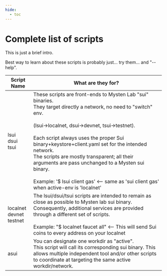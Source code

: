 ```yaml
---
hide:
  - toc
---
```

# Complete list of scripts

This is just a brief intro.

Best way to learn about these scripts is probably just... try them... and "--help".


| Script Name                       | What are they for?                                                                                                                                                                                                                                                                                                                                                                                                                                                                               |
| --------------------------------- | ------------------------------------------------------------------------------------------------------------------------------------------------------------------------------------------------------------------------------------------------------------------------------------------------------------------------------------------------------------------------------------------------------------------------------------------------------------------------------------------------ |
| lsui<br>dsui<br>tsui<br>          | These scripts are front-ends to Mysten Lab "sui" binaries.<br> They target directly a network, no need to "switch" env.<br><br>  (lsui->localnet, dsui->devnet, tsui->testnet). <br><br>Each script always uses the proper Sui binary+keystore+client.yaml set for the intended network.<br> The scripts are mostly transparent; all their arguments are pass unchanged to a Mysten sui binary.<br><br>Example: '$ lsui client gas'   <-- same as 'sui client gas' when active-env is 'localnet' |
| localnet<br>devnet<br>testnet<br> | The lsui/dsui/tsui scripts are intended to remain as close as possible to Mysten lab sui binary.<br> Consequently, additional services are provided through a different set of scripts.<br><br>Example: "$ localnet faucet all"  <-- This will send Sui coins to every address on your localnet<br>                                                                                                                                                                                              |
| asui                              | You can designate one workdir as "active".<br> This script will call its  corresponding sui binary. This allows multiple independent tool and/or other scripts to coordinate at targeting the same active workdir/network.                                                                                                                                                                                                                                                                       |


